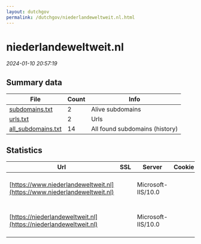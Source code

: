```yaml
---
layout: dutchgov
permalink: /dutchgov/niederlandeweltweit.nl.html
---
```



# niederlandeweltweit.nl
*2024-01-10 20:57:19*
## Summary data


| File       | Count | Info |
|------------|-------|------|
|[subdomains.txt](/data/niederlandeweltweit.nl/subdomains.txt)|2|Alive subdomains|
|[urls.txt](/data/niederlandeweltweit.nl/urls.txt)|2|Urls|
|[all_subdomains.txt](/data/niederlandeweltweit.nl/all_subdomains.txt)|14|All found subdomains (history)|


## Statistics


| Url | SSL | Server | Cookie | HSTS | CSP | XFO | XXP | RP | Tech |Title |
|------------|-------|------|------|------|------|------|------|------|------|------|
|[https://www.niederlandeweltweit.nl](https://www.niederlandeweltweit.nl)| |Microsoft-IIS/10.0| |:white_check_mark: | :white_check_mark:| :white_check_mark: | | :white_check_mark: |HSTS IIS:10.0 Windows Server|Document Moved|
|[https://niederlandeweltweit.nl](https://niederlandeweltweit.nl)| |Microsoft-IIS/10.0| |:white_check_mark: | :white_check_mark:| :white_check_mark: | | :white_check_mark: |HSTS IIS:10.0 Windows Server|Document Moved|